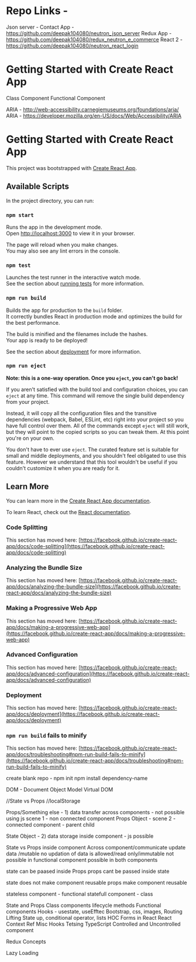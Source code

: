 # Repo Links - 

Json server - Contact App - https://github.com/deepak104080/neutron_json_server
Redux App - https://github.com/deepak104080/redux_neutron_e_commerce
React 2 - https://github.com/deepak104080/neutron_react_login


# Getting Started with Create React App

<!-- Server Configure - Default Filename - re-route - home.html -->


Class Component
Functional Component











<!-- require('../../react');
require(../app.js);
require(../home.js);

import module1
import module2
import module3 -->


<!-- ES6 - module concept - 
export one package - import on other side

require                             vs                  import-export
complete file is brought                                single module
one by one  /synchronous /blocked                       parallel/asynchronous
require - anywhere                                       import - hoisting
require - if                                            import - no if else

if() {
    import  - not allowed
    require - allowed
}

Module - variable, function, component -->


ARIA - http://web-accessibility.carnegiemuseums.org/foundations/aria/
ARIA - https://developer.mozilla.org/en-US/docs/Web/Accessibility/ARIA



# Getting Started with Create React App

This project was bootstrapped with [Create React App](https://github.com/facebook/create-react-app).

## Available Scripts

In the project directory, you can run:

### `npm start`

Runs the app in the development mode.\
Open [http://localhost:3000](http://localhost:3000) to view it in your browser.

The page will reload when you make changes.\
You may also see any lint errors in the console.

### `npm test`

Launches the test runner in the interactive watch mode.\
See the section about [running tests](https://facebook.github.io/create-react-app/docs/running-tests) for more information.

### `npm run build`

Builds the app for production to the `build` folder.\
It correctly bundles React in production mode and optimizes the build for the best performance.

The build is minified and the filenames include the hashes.\
Your app is ready to be deployed!

See the section about [deployment](https://facebook.github.io/create-react-app/docs/deployment) for more information.

### `npm run eject`

**Note: this is a one-way operation. Once you `eject`, you can't go back!**

If you aren't satisfied with the build tool and configuration choices, you can `eject` at any time. This command will remove the single build dependency from your project.

Instead, it will copy all the configuration files and the transitive dependencies (webpack, Babel, ESLint, etc) right into your project so you have full control over them. All of the commands except `eject` will still work, but they will point to the copied scripts so you can tweak them. At this point you're on your own.

You don't have to ever use `eject`. The curated feature set is suitable for small and middle deployments, and you shouldn't feel obligated to use this feature. However we understand that this tool wouldn't be useful if you couldn't customize it when you are ready for it.

## Learn More

You can learn more in the [Create React App documentation](https://facebook.github.io/create-react-app/docs/getting-started).

To learn React, check out the [React documentation](https://reactjs.org/).

### Code Splitting

This section has moved here: [https://facebook.github.io/create-react-app/docs/code-splitting](https://facebook.github.io/create-react-app/docs/code-splitting)

### Analyzing the Bundle Size

This section has moved here: [https://facebook.github.io/create-react-app/docs/analyzing-the-bundle-size](https://facebook.github.io/create-react-app/docs/analyzing-the-bundle-size)

### Making a Progressive Web App

This section has moved here: [https://facebook.github.io/create-react-app/docs/making-a-progressive-web-app](https://facebook.github.io/create-react-app/docs/making-a-progressive-web-app)

### Advanced Configuration

This section has moved here: [https://facebook.github.io/create-react-app/docs/advanced-configuration](https://facebook.github.io/create-react-app/docs/advanced-configuration)

### Deployment

This section has moved here: [https://facebook.github.io/create-react-app/docs/deployment](https://facebook.github.io/create-react-app/docs/deployment)

### `npm run build` fails to minify

This section has moved here: [https://facebook.github.io/create-react-app/docs/troubleshooting#npm-run-build-fails-to-minify](https://facebook.github.io/create-react-app/docs/troubleshooting#npm-run-build-fails-to-minify)













create blank repo - npm init
npm install dependency-name




DOM - Document Object Model
Virtual DOM




//State vs Props
//localStorage


Props/Something else - 1) data transfer across components - not possible using js
scene 1 - non connected component
Props Object - scene 2 - connected component - parent child

State Object - 2) data storage inside component - js possible


State               vs                  Props
inside component                        Across component/communicate
update data /mutable                    no updation of data is allowed/read only/immutable
not possible in functional component    possible in both components

state can be paased inside Props        props cant be passed inside state

state does not make component reusable  props make component reusable





stateless component - functional
statefull component - class








State and Props
Class components
lifecycle methods
Functional components
Hooks - usestate, useEfftec
Bootstrap, css, images,
Routing
Lifting State up, conditional operator, lists
HOC
Forms in React
React Context
Ref
Misc Hooks
Tetsing
TypeScript
Controlled and Uncontrolled component


Redux Concepts

Lazy Loading